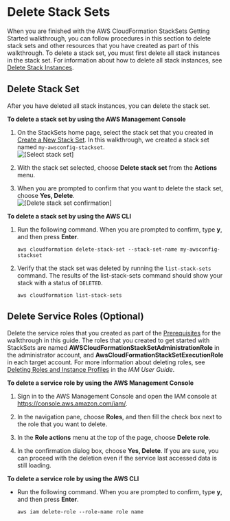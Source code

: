 # Delete Stack Sets<a name="stacksets-delete"></a>

When you are finished with the AWS CloudFormation StackSets Getting Started walkthrough, you can follow procedures in this section to delete stack sets and other resources that you have created as part of this walkthrough\. To delete a stack set, you must first delete all stack instances in the stack set\. For information about how to delete all stack instances, see [Delete Stack Instances](stackinstances-delete.md)\.

## Delete Stack Set<a name="stacksets-delete-set"></a>

After you have deleted all stack instances, you can delete the stack set\.

**To delete a stack set by using the AWS Management Console**

1. On the StackSets home page, select the stack set that you created in [Create a New Stack Set](stacksets-getting-started-create.md)\. In this walkthrough, we created a stack set named `my-awsconfig-stackset`\.  
![\[Select stack set\]](http://docs.aws.amazon.com/AWSCloudFormation/latest/UserGuide/images/stacksets_my_awsconfig.png)

1. With the stack set selected, choose **Delete stack set** from the **Actions** menu\.

1. When you are prompted to confirm that you want to delete the stack set, choose **Yes, Delete**\.  
![\[Delete stack set confirmation\]](http://docs.aws.amazon.com/AWSCloudFormation/latest/UserGuide/images/stacksets_delete_stackset.png)

**To delete a stack set by using the AWS CLI**

1. Run the following command\. When you are prompted to confirm, type **y**, and then press **Enter**\.

   ```
   aws cloudformation delete-stack-set --stack-set-name my-awsconfig-stackset
   ```

1. Verify that the stack set was deleted by running the `list-stack-sets` command\. The results of the list\-stack\-sets command should show your stack with a status of `DELETED`\.

   ```
   aws cloudformation list-stack-sets
   ```

## Delete Service Roles \(Optional\)<a name="stacksets-delete-roles"></a>

Delete the service roles that you created as part of the [Prerequisites](stacksets-prereqs.md) for the walkthrough in this guide\. The roles that you created to get started with StackSets are named **AWSCloudFormationStackSetAdministrationRole** in the administrator account, and **AwsCloudFormationStackSetExecutionRole** in each target account\. For more information about deleting roles, see [Deleting Roles and Instance Profiles](http://docs.aws.amazon.com/IAM/latest/UserGuide/id_roles_manage_delete.html) in the *IAM User Guide*\.

**To delete a service role by using the AWS Management Console**

1. Sign in to the AWS Management Console and open the IAM console at [https://console\.aws\.amazon\.com/iam/](https://console.aws.amazon.com/iam/)\.

1. In the navigation pane, choose **Roles**, and then fill the check box next to the role that you want to delete\.

1. In the **Role actions** menu at the top of the page, choose **Delete role**\.

1. In the confirmation dialog box, choose **Yes, Delete**\. If you are sure, you can proceed with the deletion even if the service last accessed data is still loading\.

**To delete a service role by using the AWS CLI**

+ Run the following command\. When you are prompted to confirm, type **y**, and then press **Enter**\.

  ```
  aws iam delete-role --role-name role name
  ```